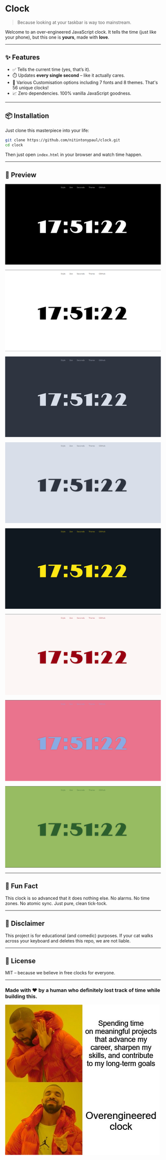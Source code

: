 # Clock

> Because looking at your taskbar is way too mainstream.

Welcome to an over-engineered JavaScript clock. It tells the time (just like your phone), but this one is **yours**, made with **love**.

---

## ✨ Features

- ✅ Tells the current time (yes, that’s it).
- ⏱️ Updates **every single second** – like it actually cares.
- 🎨 Various Customisation options including 7 fonts and 8 themes. That's 56 unique clocks!
- 📈 Zero dependencies. 100% vanilla JavaScript goodness.

---

## 📦 Installation

Just clone this masterpiece into your life:

```bash
git clone https://github.com/nitintonypaul/clock.git
cd clock
```
Then just open `index.html` in your browser and watch time happen.

---

## 👀 Preview

![image-alt](assets/dark.png)

![image-alt](assets/light.png)

![image-alt](assets/nord-dark.png)

![image-alt](assets/nord-light.png)

![image-alt](assets/electric-charcoal.png)

![image-alt](assets/christmas.png)

![image-alt](assets/bubblegum.png)

![image-alt](assets/mossy-forest.png)

---

## 🧠 Fun Fact

This clock is so advanced that it does nothing else. No alarms. No time zones. No atomic sync.
Just pure, clean tick-tock.

---

## 🧼 Disclaimer

This project is for educational (and comedic) purposes. If your cat walks across your keyboard and deletes this repo, we are not liable.

---

## 📜 License
MIT – because we believe in free clocks for everyone.

---

### Made with ❤️ by a human who definitely lost track of time while building this.

![image-alt](assets/current_state.jpg)

